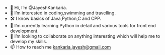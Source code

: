 - 👋 Hi, I’m @JayeshKankaria.
- 👀 I’m interested in coding,swimming and travelling.
-  🛠 I know basics of Java,Python,C and CPP.
- 🌱 I’m currently learning Python in detail and various tools  for front end development.
- 💞️ I’m looking to collaborate on anything interesting which will help me to develop my skills.
- 📫 How to reach me kankaria.jayesh@gmail.com

<!---
JayeshKankaria/JayeshKankaria is a ✨ special ✨ repository because its `README.md` (this file) appears on your GitHub profile.
You can click the Preview link to take a look at your changes.
--->
